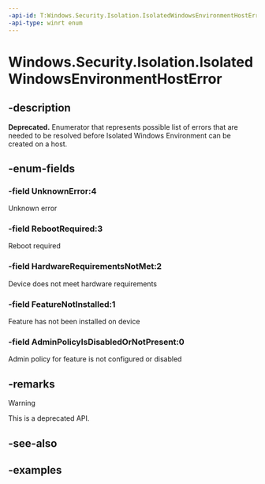 ```yaml
---
-api-id: T:Windows.Security.Isolation.IsolatedWindowsEnvironmentHostError
-api-type: winrt enum
---
```


<!-- Enumeration syntax.
public enum IsolatedWindowsEnvironmentHostError : int 
-->

# Windows.Security.Isolation.IsolatedWindowsEnvironmentHostError

## -description

**Deprecated.** Enumerator that represents possible list of errors that are needed to be resolved before Isolated Windows Environment can be created on a host.

## -enum-fields

### -field UnknownError:4

Unknown error

### -field RebootRequired:3

Reboot required

### -field HardwareRequirementsNotMet:2

Device does not meet hardware requirements

### -field FeatureNotInstalled:1

Feature has not been installed on device

### -field AdminPolicyIsDisabledOrNotPresent:0

Admin policy for feature is not configured or disabled

## -remarks

> [!WARNING]
> This is a deprecated API.

## -see-also

## -examples
